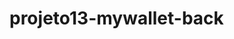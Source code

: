 # projeto13-mywallet-back

        
        
        
        
        
        
    
    
      
        
     
    
        
        
    
    
        
        
   
        
    
    
